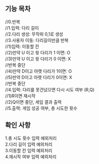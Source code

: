 ## 기능 목차
//0.반복  
//1.입력: 다리 길이  
//2.다리 생성: 무작위 0,1로 생성  
//3.사용자 이동: 다리길이반큼 반복  
//1)입력: 이동할 칸  
//2)만약 U 이고 윗 다리가 1 이면: O  
//3)만약 U 이고 윗 다리가 0 이면: X  
//반복 중단  
//4)만약 D이고 아랫 다리가 1이면: O  
//5)만약 D이고 아랫 다리가 0이면: X  
//반복 중단  
//4.입력: 다리를 못건넜으면 다시 시도 여부 (R,Q)  
//1)R이면 재시작  
//2)Q이면 중단, 세임 결과 출력  
//5.출력: 게임 성공 여부, 총 시도한 횟수 

## 확인 사항
1.총 시도 횟수 입력 예외처리  
2.다리 길이 입력 예외처리  
3.이동할 칸 입력 예외처리  
4.재시작 여부 입력 예외처리  

